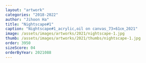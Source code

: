 ```yaml
---
layout: "artwork"
categories: "2018-2022"
author: "Jihoon Ha"
title: "Nightscape#1"
caption: "Nightscape#1_acrylic,oil on canvas_73×61㎝_2021"
image: /assets/images/artworks/2021/nightscape-1.jpg
thumb: /assets/images/artworks/2021/thumbs/nightscape-1.jpg
order: 3950
sizeScore: 04
orderByYear: 2021088
---
```

